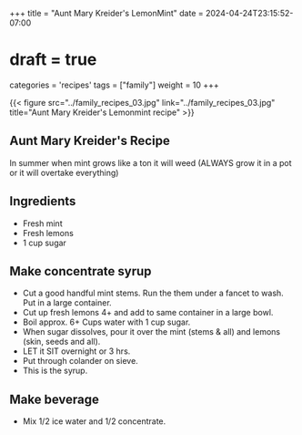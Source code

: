+++
title = "Aunt Mary Kreider's LemonMint"
date = 2024-04-24T23:15:52-07:00
# draft = true
categories = 'recipes'
tags = ["family"]
weight = 10
+++


{{< figure src="../family_recipes_03.jpg" link="../family_recipes_03.jpg" title="Aunt Mary Kreider's Lemonmint recipe" >}}

## Aunt Mary Kreider's Recipe

In summer when mint grows like a ton it will weed (ALWAYS grow it in a pot or it will overtake everything)

## Ingredients
- Fresh mint
- Fresh lemons
- 1 cup sugar

## Make concentrate syrup

- Cut a good handful mint stems. Run the them under a fancet to wash. Put in a large container.
- Cut up fresh lemons 4+ and add to same container in a large bowl.
- Boil approx. 6+ Cups water with 1 cup sugar. 
- When sugar dissolves, pour it over the mint (stems & all) and lemons (skin, seeds and all). 
- LET it SIT overnight or 3 hrs. 
- Put through colander on sieve. 
- This is the syrup. 

## Make beverage

- Mix 1/2 ice water and 1/2 concentrate.